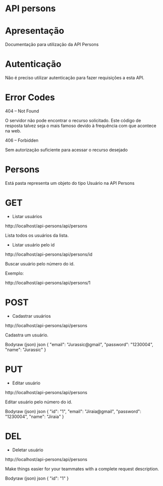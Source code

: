 

# API persons

# Apresentação

Documentação para utilização da API Persons

# Autenticação

Não é preciso utilizar autenticação para fazer requisições a esta API.

# Error Codes

404 – Not Found

O servidor não pode encontrar o recurso solicitado. Este código de resposta talvez seja o mais famoso devido à frequência com que acontece na web.

406 – Forbidden

Sem autorização suficiente para acessar o recurso desejado

# Persons
Está pasta representa um objeto do tipo Usuário na API Persons

# GET
- Listar usuários

http://localhost/api-persons/api/persons

Lista todos os usuários da lista.

- Listar usuário pelo id

http://localhost/api-persons/api/persons/id

Buscar usuário pelo número do id.

Exemplo:

http://localhost/api-persons/api/persons/1

# POST

- Cadastrar usuários

http://localhost/api-persons/api/persons

Cadastra um usuário.

Bodyraw (json)
json
{
  "email": "Jurassic@gmail",
  "password": "1230004",
  "name": "Jurassic"
}

# PUT

- Editar usuário

http://localhost/api-persons/api/persons

Editar usuário pelo número do id.

Bodyraw (json)
json
{
  "id": "1",
  "email": "Jiraia@gmail",
  "password": "1230004",
  "name": "Jiraia"
}

# DEL

- Deletar usuário

http://localhost/api-persons/api/persons

Make things easier for your teammates with a complete request description.

Bodyraw (json)
json
{
  "id": "1"
}
